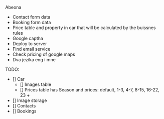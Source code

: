 Abeona

- Contact form data
- Booking form data
- Price table and property in car that will be calculated by the buissnes rules
- Google captha
- Deploy to server
- Find email service
- Check pricing of google maps
- Dva jezika eng i mne

TODO:

- [] Car 
    - [] Images table
    - [] Prices table
        has Season and prices: default, 1-3, 4-7, 8-15, 16-22, 23 +
- [] Image storage
- [] Contacts
- [] Bookings
